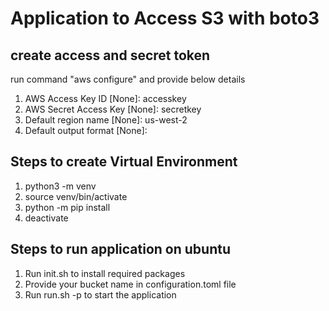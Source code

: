 # Application to Access S3 with boto3

## create access and secret token
run command "aws configure" and provide below details
1. AWS Access Key ID [None]: accesskey
2. AWS Secret Access Key [None]: secretkey
3. Default region name [None]: us-west-2
4. Default output format [None]:

## Steps to create Virtual Environment
1. python3 -m venv <path>
2.	source venv/bin/activate
3.	python -m pip install <package-name>
4.	deactivate

## Steps to run application on ubuntu
1. Run init.sh to install required packages
2. Provide your bucket name in configuration.toml file
3. Run run.sh -p to start the application
